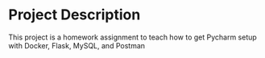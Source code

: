 # Project Description

This project is a homework assignment to teach how to get Pycharm setup with Docker, Flask, MySQL, and Postman

